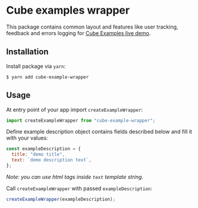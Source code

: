 # Cube examples wrapper
This package contains common layout and features like user tracking, feedback and errors logging for [Cube Examples live demo](https://github.com/cube-js/cube.js/tree/master/examples).

## Installation
Install package via `yarn`:

    $ yarn add cube-example-wrapper

## Usage
At entry point of your app import `createExampleWrapper`:

~~~ js
import createExampleWrapper from "cube-example-wrapper";
~~~

Define example description object contains fields described below and fill it with your values:

~~~ js
const exampleDescription = {
  title: "demo title",
  text: `demo description text`,
};
~~~
*Note: you can use html tags inside `text` template string.*

Call `createExampleWrapper` with passed `exampleDescription`:

~~~ js
createExampleWrapper(exampleDescription);
~~~

